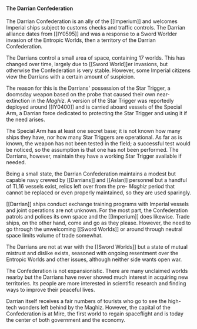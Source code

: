 #### The Darrian Confederation

The Darrian Confederation is an ally of the [[Imperium]] and welcomes Imperial ships subject to customs checks and traffic controls. The Darrian alliance dates from [[IY0595]] and was a response to a Sword Worlder invasion of the Entropic Worlds, then a territory of the Darrian Confederation.

The Darrians control a small area of space, containing 17 worlds. This has changed over time, largely due to [[Sword World]]er invasions, but otherwise the Confederation is very stable. However, some Imperial citizens view the Darrians with a certain amount of suspicion.

The reason for this is the Darrians' possession of the Star Trigger, a doomsday weapon based on the probe that caused their own near-extinction in the _Maghiz_. A version of the Star Trigger was reportedly deployed around [[IY0400]] and is carried aboard vessels of the Special Arm, a Darrian force dedicated to protecting the Star Trigger and using it if the need arises.

The Special Arm has at least one secret base; it is not known how many ships they have, nor how many Star Triggers are operational. As far as is known, the weapon has not been tested in the field; a successful test would be noticed, so the assumption is that one has not been performed. The Darrians, however, maintain they have a working Star Trigger available if needed.

Being a small state, the Darrian Confederation maintains a modest but capable navy crewed by [[Darrians]] and [[Aslan]] personnel but a handful of TL16 vessels exist, relics left over from the pre- _Maghiz_ period that cannot be replaced or even properly maintained, so they are used sparingly.

[[Darrian]] ships conduct exchange training programs with Imperial vessels and joint operations are not unknown. For the most part, the Confederation patrols and polices its own space and the [[Imperium]] does likewise. Trade ships, on the other hand, come and go as they please. However, the need to go through the unwelcoming [[Sword Worlds]] or around through neutral space limits volume of trade somewhat.

The Darrians are not at war with the [[Sword Worlds]] but a state of mutual mistrust and dislike exists, seasoned with ongoing resentment over the Entropic Worlds and other issues, although neither side wants open war.

The Confederation is not expansionistic. There are many unclaimed worlds nearby but the Darrians have never showed much interest in acquiring new territories. Its people are more interested in scientific research and finding ways to improve their peaceful lives.

Darrian itself receives a fair numbers of tourists who go to see the high-tech wonders left behind by the Maghiz. However, the capital of the Confederation is at Mire, the first world to regain spaceflight and is today the center of both government and the economy.

